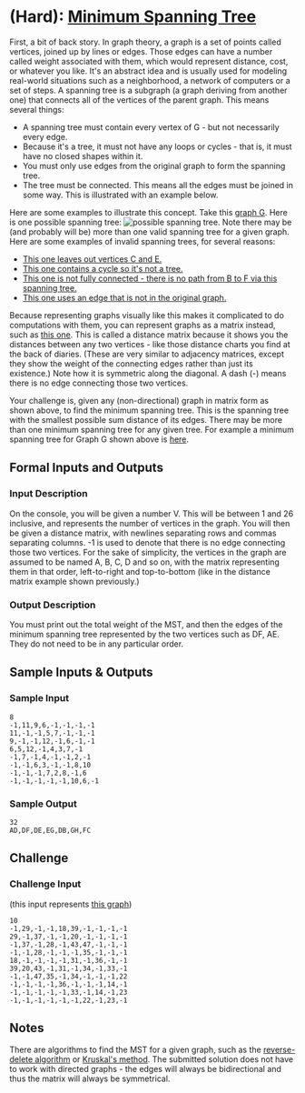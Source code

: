 # (Hard): [Minimum Spanning Tree](https://www.reddit.com/r/dailyprogrammer/comments/20cydp/14042014_challenge_152_hard_minimum_spanning_tree/)

First, a bit of back story. In graph theory, a graph is a set of points called vertices, joined up by lines or edges. Those edges can have a number called weight associated with them, which would represent distance, cost, or whatever you like. It's an abstract idea and is usually used for modeling real-world situations such as a neighborhood, a network of computers or a set of steps. A spanning tree is a subgraph (a graph deriving from another one) that connects all of the vertices of the parent graph.
This means several things:
* A spanning tree must contain every vertex of G - but not necessarily every edge.
* Because it's a tree, it must not have any loops or cycles - that is, it must have no closed shapes within it.
* You must only use edges from the original graph to form the spanning tree.
* The tree must be connected. This means all the edges must be joined in some way. This is illustrated with an example below.

Here are some examples to illustrate this concept. Take this [graph G](https://i.imgur.com/RIfsghM.png).
Here is one possible spanning tree: ![possible spanning tree](https://i.imgur.com/yf8K1AK.png). Note there may be (and probably will be) more than one valid spanning tree for a given graph. Here are some examples of invalid spanning trees, for several reasons:
* [This one leaves out vertices C and E.](https://i.imgur.com/6CVjxpF.png)
* [This one contains a cycle so it's not a tree.](https://i.imgur.com/cibmve1.png)
* [This one is not fully connected - there is no path from B to F via this spanning tree.](https://i.imgur.com/eanfUzf.png)
* [This one uses an edge that is not in the original graph.](https://i.imgur.com/WMSDZf8.png)

Because representing graphs visually like this makes it complicated to do computations with them, you can represent graphs as a matrix instead, such as [this one](https://i.imgur.com/iXuaqNT.png). This is called a distance matrix because it shows you the distances between any two vertices - like those distance charts you find at the back of diaries. (These are very similar to adjacency matrices, except they show the weight of the connecting edges rather than just its existence.) Note how it is symmetric along the diagonal. A dash (-) means there is no edge connecting those two vertices.

Your challenge is, given any (non-directional) graph in matrix form as shown above, to find the minimum spanning tree. This is the spanning tree with the smallest possible sum distance of its edges. There may be more than one minimum spanning tree for any given tree. For example a minimum spanning tree for Graph G shown above is [here](https://i.imgur.com/RrXzZZY.png).
## Formal Inputs and Outputs
### Input Description

On the console, you will be given a number V. This will be between 1 and 26 inclusive, and represents the number of vertices in the graph.
You will then be given a distance matrix, with newlines separating rows and commas separating columns. -1 is used to denote that there is no edge connecting those two vertices. For the sake of simplicity, the vertices in the graph are assumed to be named A, B, C, D and so on, with the matrix representing them in that order, left-to-right and top-to-bottom (like in the distance matrix example shown previously.)

### Output Description

You must print out the total weight of the MST, and then the edges of the minimum spanning tree represented by the two vertices such as DF, AE. They do not need to be in any particular order.
## Sample Inputs & Outputs
### Sample Input
```
8
-1,11,9,6,-1,-1,-1,-1
11,-1,-1,5,7,-1,-1,-1
9,-1,-1,12,-1,6,-1,-1
6,5,12,-1,4,3,7,-1
-1,7,-1,4,-1,-1,2,-1
-1,-1,6,3,-1,-1,8,10
-1,-1,-1,7,2,8,-1,6
-1,-1,-1,-1,-1,10,6,-1
```
### Sample Output
```
32
AD,DF,DE,EG,DB,GH,FC
```
## Challenge
### Challenge Input

(this input represents [this graph](https://i.imgur.com/ef5kdbx.png))
```
10
-1,29,-1,-1,18,39,-1,-1,-1,-1
29,-1,37,-1,-1,20,-1,-1,-1,-1
-1,37,-1,28,-1,43,47,-1,-1,-1
-1,-1,28,-1,-1,-1,35,-1,-1,-1
18,-1,-1,-1,-1,31,-1,36,-1,-1
39,20,43,-1,31,-1,34,-1,33,-1
-1,-1,47,35,-1,34,-1,-1,-1,22
-1,-1,-1,-1,36,-1,-1,-1,14,-1
-1,-1,-1,-1,-1,33,-1,14,-1,23
-1,-1,-1,-1,-1,-1,22,-1,23,-1
```
## Notes

There are algorithms to find the MST for a given graph, such as the [reverse-delete algorithm](https://en.wikipedia.org/wiki/Reverse-delete_algorithm) or [Kruskal's method](https://en.wikipedia.org/wiki/Kruskal%27s_algorithm). The submitted solution does not have to work with directed graphs - the edges will always be bidirectional and thus the matrix will always be symmetrical.
